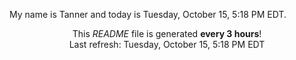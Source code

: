 My name is Tanner and today is Tuesday, October 15, 5:18 PM EDT.

<p align="center">This <i>README</i> file is generated <b>every 3 hours</b>!</br>Last refresh: Tuesday, October 15, 5:18 PM EDT<br /></p>

